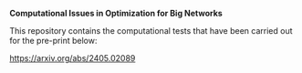 __Computational Issues in Optimization for Big Networks__

This repository contains the computational tests that have been carried out for the pre-print below:

https://arxiv.org/abs/2405.02089

